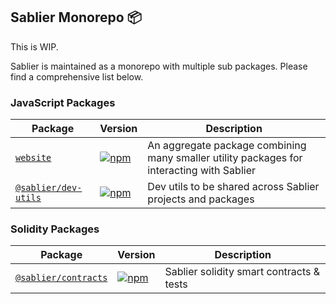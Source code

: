 ## Sablier Monorepo :package:

This is WIP.

Sablier is maintained as a monorepo with multiple sub packages. Please find a comprehensive list below.

### JavaScript Packages

| Package                                     | Version                                                                                                         | Description                                                                               |
| ------------------------------------------- | --------------------------------------------------------------------------------------------------------------- | ----------------------------------------------------------------------------------------- |
| [`website`](/packages/website)              | [![npm](https://img.shields.io/npm/v/@sablier/website.svg)](https://www.npmjs.com/package/@sablier/website)     | An aggregate package combining many smaller utility packages for interacting with Sablier |
| [`@sablier/dev-utils`](/packages/dev-utils) | [![npm](https://img.shields.io/npm/v/@sablier/dev-utils.svg)](https://www.npmjs.com/package/@sablier/dev-utils) | Dev utils to be shared across Sablier projects and packages                               |

### Solidity Packages

| Package                                     | Version                                                                                                         | Description                              |
| ------------------------------------------- | --------------------------------------------------------------------------------------------------------------- | ---------------------------------------- |
| [`@sablier/contracts`](/packages/contracts) | [![npm](https://img.shields.io/npm/v/@sablier/contracts.svg)](https://www.npmjs.com/package/@sablier/contracts) | Sablier solidity smart contracts & tests |
